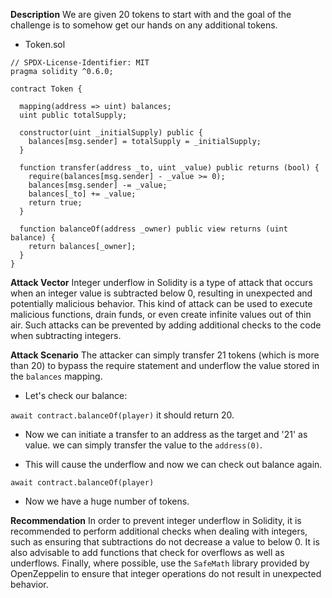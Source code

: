 **Description**
We are given 20 tokens to start with and the goal of the challenge is to somehow get our hands on any additional tokens.

* Token.sol
```solidity=
// SPDX-License-Identifier: MIT
pragma solidity ^0.6.0;

contract Token {

  mapping(address => uint) balances;
  uint public totalSupply;

  constructor(uint _initialSupply) public {
    balances[msg.sender] = totalSupply = _initialSupply;
  }

  function transfer(address _to, uint _value) public returns (bool) {
    require(balances[msg.sender] - _value >= 0);
    balances[msg.sender] -= _value;
    balances[_to] += _value;
    return true;
  }

  function balanceOf(address _owner) public view returns (uint balance) {
    return balances[_owner];
  }
}
```

**Attack Vector**
Integer underflow in Solidity is a type of attack that occurs when an integer value is subtracted below 0, resulting in unexpected and potentially malicious behavior. This kind of attack can be used to execute malicious functions, drain funds, or even create infinite values out of thin air. Such attacks can be prevented by adding additional checks to the code when subtracting integers.

**Attack Scenario**
The attacker can simply transfer 21 tokens (which is more than 20) to bypass the require statement and underflow the value stored in the `balances` mapping.

* Let's check our balance:

`await contract.balanceOf(player)`
it should return 20.

* Now we can initiate a transfer to an address as the target and '21' as value. we can simply transfer the value to the `address(0)`.

* This will cause the underflow and now we can check out balance again. 

`await contract.balanceOf(player)`

* Now we have a huge number of tokens.


**Recommendation**
In order to prevent integer underflow in Solidity, it is recommended to perform additional checks when dealing with integers, such as ensuring that subtractions do not decrease a value to below 0. It is also advisable to add functions that check for overflows as well as underflows. Finally, where possible, use the `SafeMath` library provided by OpenZeppelin to ensure that integer operations do not result in unexpected behavior.